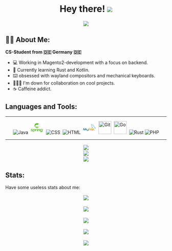 

<h1 align="center">Hey there! <img src="https://c.tenor.com/62H2GipHhHUAAAAi/marvel-future-revolution-marvel-future-fight.gif" width="35"/></h1>

<div align="center">
    <img align="center" src="https://github-readme-stats.vercel.app/api?username=errorgenerator&theme=nord&show_icons=true&hide_border=true"/>
</div>

## :technologist: About Me:

**CS-Student from :de: Germany :de:**

* :computer: Working in Magento2-development with a focus on backend.
* :seedling: Currently learning Rust and Kotlin.
* :keyboard: obsessed with wayland compositors and mechanical keyboards.
* :people_holding_hands: I'm down for collaboration on cool projects.
* :coffee: Caffeine addict.


## Languages and Tools:

---
<div align="center">
  <img src="https://github.com/errorgenerator/vscode-icons/blob/main/icons/java.svg" title="Java" alt="Java" width="40" height="40"/>&nbsp;
  <img src="https://github.com/devicons/devicon/blob/master/icons/spring/spring-original-wordmark.svg" title="Spring" alt="Spring" width="40" height="40"/>&nbsp;
  <img src="https://github.com/errorgenerator/vscode-icons/blob/main/icons/css.svg"  title="CSS3" alt="CSS" width="40" height="40"/>&nbsp;
  <img src="https://github.com/errorgenerator/vscode-icons/blob/main/icons/html.svg" title="HTML5" alt="HTML" width="40" height="40"/>&nbsp;
  <img src="https://github.com/devicons/devicon/blob/master/icons/mysql/mysql-original-wordmark.svg" title="MySQL"  alt="MySQL" width="40" height="40"/>&nbsp;
  <img src="https://github.com/errorgenerator/vscode-icons/blob/main/icons/git.svg" title="Git" **alt="Git" width="40" height="40"/>&nbsp;
  <img src="https://github.com/errorgenerator/vscode-icons/blob/main/icons/go.svg" title="Go" **alt="Go" width="40" height="40"/>&nbsp;
  <img src="https://github.com/errorgenerator/vscode-icons/blob/main/icons/rust.svg" title="Rust" alt="Rust" width="40" height="40"/>
  <img src="https://github.com/errorgenerator/vscode-icons/blob/main/icons/php.svg" title="PHP" alt="PHP" width="40" height="40">
</div>

---

<div align="center">
    <div>
        <img align="center" src="https://github-readme-stats.vercel.app/api/top-langs/?username=errorgenerator&theme=nord&layout=compact&hide_border=true"/>
    </div>
    <div>
        <img align="center" src="http://github-profile-summary-cards.vercel.app/api/cards/most-commit-language?username=errorgenerator&theme=nord_dark"/>
    </div>
    <div align="center">
        <img align="center" src="https://github-profile-summary-cards.vercel.app/api/cards/repos-per-language?username=errorgenerator&theme=nord_dark&"/>
    </div>
</div>


## Stats:

Have some useless stats about me:
<br>
<div align="center">
    <img align="center" src="https://streak-stats.demolab.com?user=errorgenerator&theme=nord&hide_border=true"/>
</div>
<br>
<div align="center">
    <img align="center" src="http://github-profile-summary-cards.vercel.app/api/cards/profile-details?username=errorgenerator&theme=nord_dark"/>
</div>
<br>
<div align="center">
    <img align="center" src="http://github-profile-summary-cards.vercel.app/api/cards/productive-time?username=errorgenerator&theme=nord_dark&utcOffset=8"/>
</div>
<br>
<div align="center">
    <img align="center" src="http://github-profile-summary-cards.vercel.app/api/cards/stats?username=errorgenerator&theme=nord_dark"/>
</div>
<br>
<div align="center">
    <img align="center" src="https://github-profile-trophy.vercel.app/?username=errorgenerator&theme=nord&no-frame=true"/>
</div>
